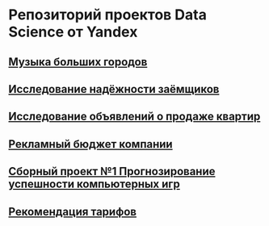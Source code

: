 # Репозиторий проектов Data Science от Yandex
## [Музыка больших городов](https://github.com/natkor18/Data_Science_yandex_project/tree/main/yandex_musik)
## [Исследование надёжности заёмщиков](https://github.com/natkor18/Data_Science_yandex_project/tree/main/reliability-of-borrowers)
## [Исследование объявлений о продаже квартир](https://github.com/natkor18/Data_Science_yandex_project/tree/main/sale-of-apartments)
## [Рекламный бюджет компании](https://github.com/natkor18/Data_Science_yandex_project/tree/main/advertising_budget_of_Megaline)
## [Сборный проект №1 Прогнозирование успешности компьютерных игр](https://github.com/natkor18/Data_Science_yandex_project/tree/main/predicting-success-game)
## [Рекомендация тарифов](https://github.com/natkor18/Data_Science_yandex_project/blob/main/recommendation_of_tariffs/readme.md)
